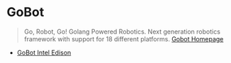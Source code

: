 GoBot
==

> Go, Robot, Go! Golang Powered Robotics. Next generation robotics framework with support for 18 different platforms. [Gobot Homepage](http://gobot.io/)

- [GoBot Intel Edison](http://gobot.io/documentation/platforms/edison/)



